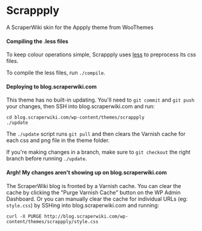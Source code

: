 # Scrappply

A ScraperWiki skin for the Appply theme from WooThemes

#### Compiling the .less files

To keep colour operations simple, Scrappply uses [less](http://lesscss.org) to preprocess its css files.

To compile the less files, run `./compile`.

#### Deploying to blog.scraperwiki.com

This theme has no built-in updating. You'll need to `git commit` and `git push` your changes, then SSH into blog.scraperwiki.com and run:

```
cd blog.scraperwiki.com/wp-content/themes/scrappply
./update
```

The `./update` script runs `git pull` and then clears the Varnish cache for each css and png file in the theme folder.

If you're making changes in a branch, make sure to `git checkout` the right branch before running `./update`.

#### Argh! My changes aren't showing up on blog.scraperwiki.com

The ScraperWiki blog is fronted by a Varnish cache. You can clear the cache by clicking the "Purge Varnish Cache" button on the WP Admin Dashboard. Or you can manually clear the cache for individual URLs (eg: `style.css`) by SSHing into blog.scraperwiki.com and running:

```
curl -X PURGE http://blog.scraperwiki.com/wp-content/themes/scrappply/style.css
```
